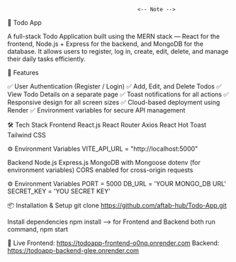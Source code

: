                                              <-- Note --> 

📝 Todo App

A full-stack Todo Application built using the MERN stack — React for the frontend, Node.js + Express for the backend, and MongoDB for the database.
It allows users to register, log in, create, edit, delete, and manage their daily tasks efficiently.

🧩 Features

✅ User Authentication (Register / Login)
✅ Add, Edit, and Delete Todos
✅ View Todo Details on a separate page
✅ Toast notifications for all actions
✅ Responsive design for all screen sizes
✅ Cloud-based deployment using Render
✅ Environment variables for secure API management


🛠️ Tech Stack
Frontend
React.js
React Router
Axios
React Hot Toast
Tailwind CSS

⚙️ Environment Variables
VITE_API_URL = "http://localhost:5000"


Backend
Node.js
Express.js
MongoDB with Mongoose
dotenv (for environment variables)
CORS enabled for cross-origin requests

⚙️ Environment Variables
PORT = 5000
DB_URL = 'YOUR MONGO_DB URL'
SECRET_KEY = 'YOU SECRET KEY'

📦 Installation & Setup
git clone https://github.com/aftab-hub/Todo-App.git

Install dependencies
npm install --> for Frontend and Backend both
run command,
npm start


🚀 Live 
Frontend: https://todoapp-frontend-o0nq.onrender.com
Backend: https://todoapp-backend-glee.onrender.com


